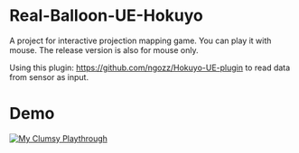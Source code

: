 # Real-Balloon-UE-Hokuyo
A project for interactive projection mapping game. You can play it with mouse. The release version is also for mouse only.

Using this plugin: https://github.com/ngozz/Hokuyo-UE-plugin to read data from sensor as input.

# Demo
[![My Clumsy Playthrough](https://img.youtube.com/vi/nEM8vjUCda4/0.jpg)](https://youtu.be/nEM8vjUCda4)
